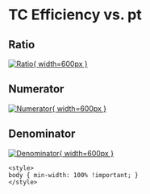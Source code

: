 # TC Efficiency vs. pt

## Ratio

[![Ratio](../mtv/var/TC_eff_stack_pt.png){ width=600px }](../mtv/var/TC_eff_stack_pt.pdf)

## Numerator

[![Numerator](../mtv/num/TC_eff_stack_pt_num.png){ width=600px }](../mtv/num/TC_eff_stack_pt_num.pdf)

## Denominator

[![Denominator](../mtv/den/TC_eff_stack_pt_den.png){ width=600px }](../mtv/den/TC_eff_stack_pt_den.pdf)


``` {=html}
<style>
body { min-width: 100% !important; }
</style>
```
